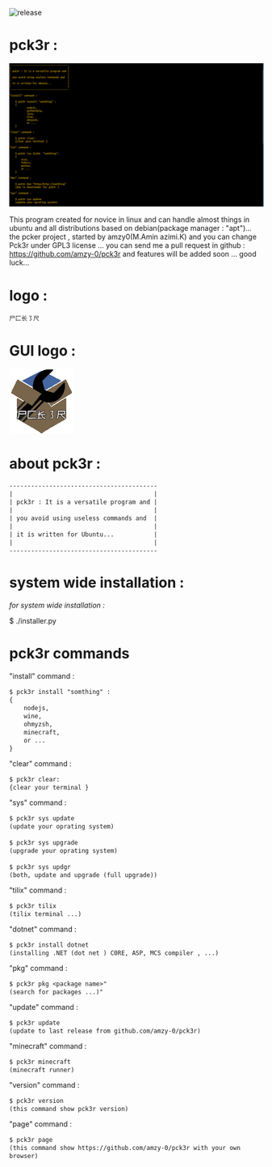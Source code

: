 
![release](https://img.shields.io/badge/release-0.3-blue)


# pck3r :

![Screenshot](screenshot/pck3r.png)

This program created for novice in linux   and can handle almost things in ubuntu and all distributions  based on  debian(package manager : "apt")...
the pcker project , started by amzy0(M.Amin azimi.K) and you can change Pck3r under GPL3 license ...
you can send me a pull request in github : https://github.com/amzy-0/pck3r and features will be added soon ...
good luck...

# logo :

    尸⼕长㇌尺

# GUI logo :

![GUI logo](icon/pck3r-logo.png)


# about pck3r :

    -----------------------------------------
    |                                       |
    | pck3r : It is a versatile program and |
    |                                       |
    | you avoid using useless commands and  |
    |                                       |
    | it is written for Ubuntu...           |
    |                                       |
    -----------------------------------------





# system wide installation :


*for system wide installation :*


$ ./installer.py




# pck3r commands

"install" command :

    $ pck3r install "somthing" :
    {
        nodejs,
        wine,
        ohmyzsh,
        minecraft,
        or ...
    }

"clear" command :

    $ pck3r clear:
    {clear your terminal }


"sys" command :

    $ pck3r sys update
    (update your oprating system)

    $ pck3r sys upgrade
    (upgrade your oprating system)

    $ pck3r sys updgr
    (both, update and upgrade (full upgrade))


"tilix" command :


    $ pck3r tilix
    (tilix terminal ...)


"dotnet" command :

    $ pck3r install dotnet
    (installing .NET (dot net ) C0RE, ASP, MCS compiler , ...)    


"pkg" command :


    $ pck3r pkg <package name>"
    (search for packages ...)"


"update" command :


    $ pck3r update
    (update to last release from github.com/amzy-0/pck3r)



"minecraft" command :


    $ pck3r minecraft
    (minecraft runner)


"version" command :


    $ pck3r version
    (this command show pck3r version)



"page" command :


    $ pck3r page
    (this command show https://github.com/amzy-0/pck3r with your own browser)
